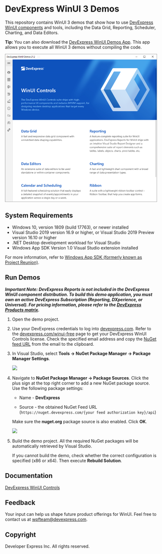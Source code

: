 # DevExpress WinUI 3 Demos

This repository contains WinUI 3 demos that show how to use [DevExpress WinUI components](https://www.devexpress.com/winui/) and tools, including the Data Grid, Reporting, Scheduler, Charting, and Data Editors.

**Tip:** You can also download the [DevExpress WinUI Demos App](https://demos.devexpress.com/winui/). This app allows you to execute all WinUI 3 demos without compiling the code.

![](/images/demos-winui.png)

## System Requirements

* Windows 10, version 1809 (build 17763), or newer installed
* Visual Studio 2019 version 16.9 or higher, or Visual Studio 2019 Preview version 16.10 or higher
* .NET Desktop development workload for Visual Studio
* Windows App SDK Version 1.0 Visual Studio extension installed

For more information, refer to [Windows App SDK (formerly known as Project Reunion)](https://docs.microsoft.com/en-us/windows/apps/windows-app-sdk/downloads/).

## Run Demos

***Important Note: DevExpress Reports is not included in the DevExpress WinUI component distribution. To build this demo application, you must own an active DevExpress Subscription (Reporting, DXperience, or Universal). For pricing information, please refer to the [DevExpress Products matrix](https://www.devexpress.com/subscriptions/reporting/#Pricing).***

1. Open the demo project.

2. Use your DevExpress credentials to log into [devexpress.com](https://devexpress.com/). Refer to the [devexpress.com/winui-free](https://devexpress.com/winui-free) page to get your DevExpress WinUI Controls license. Check the specified email address and copy the [NuGet feed URL](xref:116042) from the email to the clipboard.

3. In Visual Studio, select **Tools -> NuGet Package Manager -> Package Manager Settings**.

    ![](/images/package-manager-settings.png)

4. Navigate to **NuGet Package Manager -> Package Sources**. Click the plus sign at the top right corner to add a new NuGet package source. Use the following package settings:

    * Name - **DevExpress**

    * Source - the obtained NuGet Feed URL (`https://nuget.devexpress.com/{your feed authorization key}/api`)

    Make sure the **nuget.org** package source is also enabled. Click **OK**.
    
    ![](/images/package-sources.png)

5. Build the demo project. All the required NuGet packages will be automatically retrieved by Visual Studio.

    If you cannot build the demo, check whether the correct configuration is specified (x86 or x64). Then execute **Rebuild Solution**.


## Documentation

[DevExpress WinUI Controls](https://docs.devexpress.com/WinUI/402541/winui-controls)

## Feedback

Your input can help us shape future product offerings for WinUI. Feel free to contact us at wpfteam@devexpress.com.

## Copyright

Developer Express Inc. All rights reserved.
